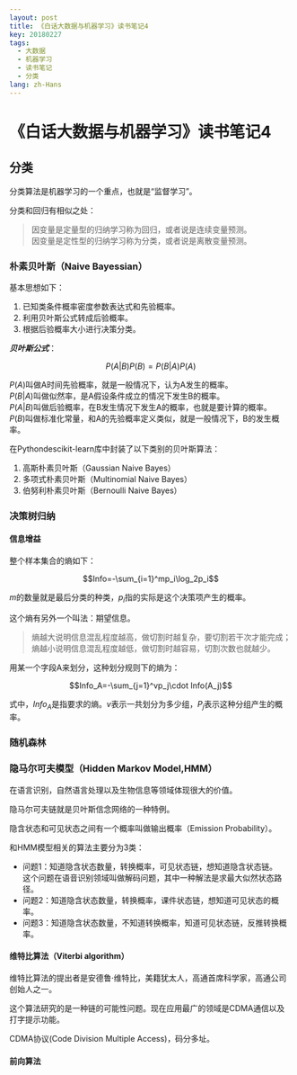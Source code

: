 ```yaml
---
layout: post
title: 《白话大数据与机器学习》读书笔记4
key: 20180227
tags:
  - 大数据
  - 机器学习
  - 读书笔记
  - 分类
lang: zh-Hans
---
```


# 《白话大数据与机器学习》读书笔记4

## 分类

分类算法是机器学习的一个重点，也就是“监督学习”。

分类和回归有相似之处：

>因变量是定量型的归纳学习称为回归，或者说是连续变量预测。<br/>
>因变量是定性型的归纳学习称为分类，或者说是离散变量预测。


### 朴素贝叶斯（Naive Bayessian）

基本思想如下：
1. 已知类条件概率密度参数表达式和先验概率。
2. 利用贝叶斯公式转成后验概率。
3. 根据后验概率大小进行决策分类。

***贝叶斯公式***：

$$P(A|B)P(B)=P(B|A)P(A)$$

$P(A)$叫做A时间先验概率，就是一般情况下，认为A发生的概率。<br/>
$P(B|A)$叫做似然率，是A假设条件成立的情况下发生B的概率。<br/>
$P(A|B)$叫做后验概率，在B发生情况下发生A的概率，也就是要计算的概率。<br/>
$P(B)$叫做标准化常量，和A的先验概率定义类似，就是一般情况下，B的发生概率。


在Pythondescikit-learn库中封装了以下类别的贝叶斯算法：
1. 高斯朴素贝叶斯（Gaussian Naive Bayes）
2. 多项式朴素贝叶斯（Multinomial Naive Bayes）
3. 伯努利朴素贝叶斯（Bernoulli Naive Bayes）


### 决策树归纳

#### 信息增益

整个样本集合的熵如下：

$$Info=-\sum_{i=1}^mp_i\log_2p_i$$

$m$的数量就是最后分类的种类，$p_i$指的实际是这个决策项产生的概率。

这个熵有另外一个叫法：期望信息。

>熵越大说明信息混乱程度越高，做切割时越复杂，要切割若干次才能完成；<br/>
>熵越小说明信息混乱程度越低，做切割时越容易，切割次数也就越少。

用某一个字段A来划分，这种划分规则下的熵为：

$$Info_A=-\sum_{j=1}^vp_j\cdot Info(A_j)$$

式中，$Info_A$是指要求的熵。$v$表示一共划分为多少组，$P_j$表示这种分组产生的概率。

### 随机森林

### 隐马尔可夫模型（Hidden Markov Model,HMM）

在语言识别，自然语言处理以及生物信息等领域体现很大的价值。

隐马尔可夫链就是贝叶斯信念网络的一种特例。

隐含状态和可见状态之间有一个概率叫做输出概率（Emission Probability）。

和HMM模型相关的算法主要分为3类：
* 问题1：知道隐含状态数量，转换概率，可见状态链，想知道隐含状态链。<br/>
  这个问题在语音识别领域叫做解码问题，其中一种解法是求最大似然状态路径。
* 问题2：知道隐含状态数量，转换概率，课件状态链，想知道可见状态的概率。
* 问题3：知道隐含状态数量，不知道转换概率，知道可见状态链，反推转换概率。

#### 维特比算法（Viterbi algorithm）

维特比算法的提出者是安德鲁·维特比，美籍犹太人，高通首席科学家，高通公司创始人之一。

这个算法研究的是一种链的可能性问题。现在应用最广的领域是CDMA通信以及打字提示功能。

CDMA协议(Code Division Multiple Access)，码分多址。


#### 前向算法